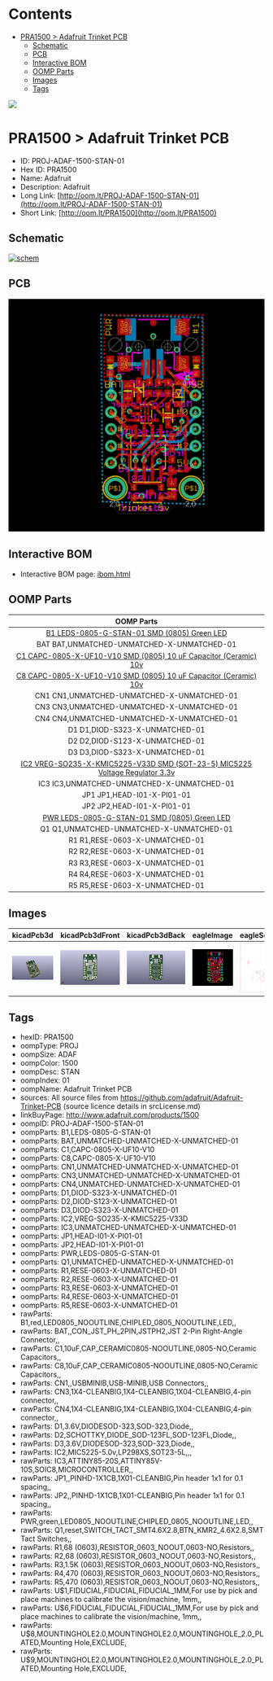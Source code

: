 



Contents
========

* [PRA1500 > Adafruit Trinket PCB](#pra1500--adafruit-trinket-pcb)
	* [Schematic](#schematic)
	* [PCB](#pcb)
	* [Interactive BOM](#interactive-bom)
	* [OOMP Parts](#oomp-parts)
	* [Images](#images)
	* [Tags](#tags)
  
![][im]
# PRA1500 > Adafruit Trinket PCB

- ID: PROJ-ADAF-1500-STAN-01
- Hex ID: PRA1500
- Name: Adafruit
- Description: Adafruit
- Long Link: [http://oom.lt/PROJ-ADAF-1500-STAN-01](http://oom.lt/PROJ-ADAF-1500-STAN-01)
- Short Link: [http://oom.lt/PRA1500](http://oom.lt/PRA1500)

## Schematic
  
[![schem](eagleSchemImage.png)](eagleSchemImage.png)
## PCB
  
[![pcb](eagleImage.png)](eagleImage.png)
## Interactive BOM

- Interactive BOM page: [ibom.html](https://htmlpreview.github.io/?https://github.com/oomlout/oomlout_OOMP_projects/blob/main/PROJ-ADAF-1500-STAN-01/kicad/bom/ibom.html)

## OOMP Parts
  

|OOMP Parts|
| :---: |
|[B1 LEDS-0805-G-STAN-01 SMD (0805) Green LED](https://github.com/oomlout/oomlout_OOMP_parts/tree/main/LEDS-0805-G-STAN-01/)|
|BAT BAT,UNMATCHED-UNMATCHED-X-UNMATCHED-01|
|[C1 CAPC-0805-X-UF10-V10 SMD (0805) 10 uF Capacitor (Ceramic) 10v](https://github.com/oomlout/oomlout_OOMP_parts/tree/main/CAPC-0805-X-UF10-V10/)|
|[C8 CAPC-0805-X-UF10-V10 SMD (0805) 10 uF Capacitor (Ceramic) 10v](https://github.com/oomlout/oomlout_OOMP_parts/tree/main/CAPC-0805-X-UF10-V10/)|
|CN1 CN1,UNMATCHED-UNMATCHED-X-UNMATCHED-01|
|CN3 CN3,UNMATCHED-UNMATCHED-X-UNMATCHED-01|
|CN4 CN4,UNMATCHED-UNMATCHED-X-UNMATCHED-01|
|D1 D1,DIOD-S323-X-UNMATCHED-01|
|D2 D2,DIOD-S123-X-UNMATCHED-01|
|D3 D3,DIOD-S323-X-UNMATCHED-01|
|[IC2 VREG-SO235-X-KMIC5225-V33D SMD (SOT-23-5) MIC5225 Voltage Regulator 3.3v](https://github.com/oomlout/oomlout_OOMP_parts/tree/main/VREG-SO235-X-KMIC5225-V33D/)|
|IC3 IC3,UNMATCHED-UNMATCHED-X-UNMATCHED-01|
|JP1 JP1,HEAD-I01-X-PI01-01|
|JP2 JP2,HEAD-I01-X-PI01-01|
|[PWR LEDS-0805-G-STAN-01 SMD (0805) Green LED](https://github.com/oomlout/oomlout_OOMP_parts/tree/main/LEDS-0805-G-STAN-01/)|
|Q1 Q1,UNMATCHED-UNMATCHED-X-UNMATCHED-01|
|R1 R1,RESE-0603-X-UNMATCHED-01|
|R2 R2,RESE-0603-X-UNMATCHED-01|
|R3 R3,RESE-0603-X-UNMATCHED-01|
|R4 R4,RESE-0603-X-UNMATCHED-01|
|R5 R5,RESE-0603-X-UNMATCHED-01|

## Images
  
  

|kicadPcb3d|kicadPcb3dFront|kicadPcb3dBack|eagleImage|eagleSchemImage|
| :---: | :---: | :---: | :---: | :---: |
|[![kicadPcb3d](kicadPcb3d_140.png)](kicadPcb3d.png)|[![kicadPcb3dFront](kicadPcb3dFront_140.png)](kicadPcb3dFront.png)|[![kicadPcb3dBack](kicadPcb3dBack_140.png)](kicadPcb3dBack.png)|[![eagleImage](eagleImage_140.png)](eagleImage.png)|[![eagleSchemImage](eagleSchemImage_140.png)](eagleSchemImage.png)|

## Tags

- hexID: PRA1500
- oompType: PROJ
- oompSize: ADAF
- oompColor: 1500
- oompDesc: STAN
- oompIndex: 01
- oompName: Adafruit Trinket PCB
- sources: All source files from https://github.com/adafruit/Adafruit-Trinket-PCB (source licence details in srcLicense.md)
- linkBuyPage: http://www.adafruit.com/products/1500
- oompID: PROJ-ADAF-1500-STAN-01
- oompParts: B1,LEDS-0805-G-STAN-01
- oompParts: BAT,UNMATCHED-UNMATCHED-X-UNMATCHED-01
- oompParts: C1,CAPC-0805-X-UF10-V10
- oompParts: C8,CAPC-0805-X-UF10-V10
- oompParts: CN1,UNMATCHED-UNMATCHED-X-UNMATCHED-01
- oompParts: CN3,UNMATCHED-UNMATCHED-X-UNMATCHED-01
- oompParts: CN4,UNMATCHED-UNMATCHED-X-UNMATCHED-01
- oompParts: D1,DIOD-S323-X-UNMATCHED-01
- oompParts: D2,DIOD-S123-X-UNMATCHED-01
- oompParts: D3,DIOD-S323-X-UNMATCHED-01
- oompParts: IC2,VREG-SO235-X-KMIC5225-V33D
- oompParts: IC3,UNMATCHED-UNMATCHED-X-UNMATCHED-01
- oompParts: JP1,HEAD-I01-X-PI01-01
- oompParts: JP2,HEAD-I01-X-PI01-01
- oompParts: PWR,LEDS-0805-G-STAN-01
- oompParts: Q1,UNMATCHED-UNMATCHED-X-UNMATCHED-01
- oompParts: R1,RESE-0603-X-UNMATCHED-01
- oompParts: R2,RESE-0603-X-UNMATCHED-01
- oompParts: R3,RESE-0603-X-UNMATCHED-01
- oompParts: R4,RESE-0603-X-UNMATCHED-01
- oompParts: R5,RESE-0603-X-UNMATCHED-01
- rawParts: B1,red,LED0805_NOOUTLINE,CHIPLED_0805_NOOUTLINE,LED,,
- rawParts: BAT,,CON_JST_PH_2PIN,JSTPH2,JST 2-Pin Right-Angle Connector,,
- rawParts: C1,10uF,CAP_CERAMIC0805-NOOUTLINE,0805-NO,Ceramic Capacitors,,
- rawParts: C8,10uF,CAP_CERAMIC0805-NOOUTLINE,0805-NO,Ceramic Capacitors,,
- rawParts: CN1,,USBMINIB,USB-MINIB,USB Connectors,,
- rawParts: CN3,1X4-CLEANBIG,1X4-CLEANBIG,1X04-CLEANBIG,4-pin connector,,
- rawParts: CN4,1X4-CLEANBIG,1X4-CLEANBIG,1X04-CLEANBIG,4-pin connector,,
- rawParts: D1,3.6V,DIODESOD-323,SOD-323,Diode,,
- rawParts: D2,SCHOTTKY,DIODE_SOD-123FL,SOD-123FL,Diode,,
- rawParts: D3,3.6V,DIODESOD-323,SOD-323,Diode,,
- rawParts: IC2,MIC5225-5.0v,LP298XS,SOT23-5L,,,
- rawParts: IC3,ATTINY85-20S,ATTINY85V-10S,SOIC8,MICROCONTROLLER,,
- rawParts: JP1,,PINHD-1X1CB,1X01-CLEANBIG,Pin header 1x1 for 0.1 spacing,,
- rawParts: JP2,,PINHD-1X1CB,1X01-CLEANBIG,Pin header 1x1 for 0.1 spacing,,
- rawParts: PWR,green,LED0805_NOOUTLINE,CHIPLED_0805_NOOUTLINE,LED,,
- rawParts: Q1,reset,SWITCH_TACT_SMT4.6X2.8,BTN_KMR2_4.6X2.8,SMT Tact Switches,,
- rawParts: R1,68 (0603),RESISTOR_0603_NOOUT,0603-NO,Resistors,,
- rawParts: R2,68 (0603),RESISTOR_0603_NOOUT,0603-NO,Resistors,,
- rawParts: R3,1.5K (0603),RESISTOR_0603_NOOUT,0603-NO,Resistors,,
- rawParts: R4,470 (0603),RESISTOR_0603_NOOUT,0603-NO,Resistors,,
- rawParts: R5,470 (0603),RESISTOR_0603_NOOUT,0603-NO,Resistors,,
- rawParts: U$1,FIDUCIAL,FIDUCIAL,FIDUCIAL_1MM,For use by pick and place machines to calibrate the vision/machine, 1mm,,
- rawParts: U$6,FIDUCIAL,FIDUCIAL,FIDUCIAL_1MM,For use by pick and place machines to calibrate the vision/machine, 1mm,,
- rawParts: U$8,MOUNTINGHOLE2.0,MOUNTINGHOLE2.0,MOUNTINGHOLE_2.0_PLATED,Mounting Hole,EXCLUDE,
- rawParts: U$9,MOUNTINGHOLE2.0,MOUNTINGHOLE2.0,MOUNTINGHOLE_2.0_PLATED,Mounting Hole,EXCLUDE,



[im]: kicadPcb3d_450.png
